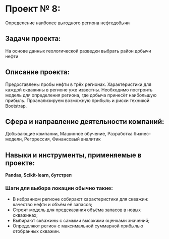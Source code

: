 # Проект № 8: 
Определение наиболее выгодного региона нефтедобычи

## Задачи проекта:
На основе данных геологической разведки выбрать район добычи нефти

## Описание проекта:
Предоставлены пробы нефти в трёх регионах.
Характеристики для каждой скважины в регионе уже известны. 
Необходимо построить модель для определения региона, где добыча принесёт наибольшую прибыль. 
Проанализируем возможную прибыль и риски техникой Bootstrap.

## Сфера и направление деятельности компаний:
Добывающие компании, Машинное обучение, Разработка бизнес-модели, Регррессия, Финансовый аналитик

## Навыки и инструменты, применяемые в проекте:
**Pandas, Scikit-learn, бутстреп**

### Шаги для выбора локации обычно такие:
- В избранном регионе собирают характеристики для скважин: качество нефти и объём её запасов;
- Строят модель для предсказания объёма запасов в новых скважинах;
- Выбирают скважины с самыми высокими оценками значений;
- Определяют регион с максимальной суммарной прибылью отобранных скважин.
